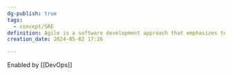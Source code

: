 ```yaml
---
dg-publish: true
tags:
  - concept/SRE
definition: Agile is a software development approach that emphasizes team collaboration, customer and user feedback, and high adaptability to change through short release cycles.
creation_date: 2024-05-02 17:26

---
```

Enabled by [[DevOps]]
